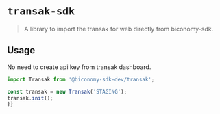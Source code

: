 # `transak-sdk`

> A library to import the transak for web directly from biconomy-sdk.

## Usage

No need to create api key from transak dashboard.

```ts
import Transak from '@biconomy-sdk-dev/transak';

const transak = new Transak('STAGING');
transak.init();
}}
```
